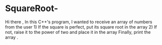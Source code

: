 # SquareRoot-
Hi there , In this C++'s program, I wanted to receive an array of numbers from the user 1) If the square is perfect, put its square root in the array 2) If not, raise it to the power of two and place it in the array Finally, print the array .
